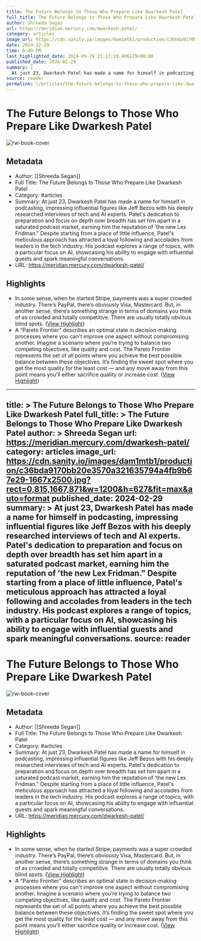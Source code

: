 ```yaml
---
title: The Future Belongs to Those Who Prepare Like Dwarkesh Patel
full_title: The Future Belongs to Those Who Prepare Like Dwarkesh Patel
author: Shreeda Segan
url: https://meridian.mercury.com/dwarkesh-patel/
category: articles
image_url: https://cdn.sanity.io/images/dam1mtb1/production/c36bda9170bb20e3570a321635794a4fb9b67e29-1667x2500.jpg?rect=0,815,1667,871&w=1200&h=627&fit=max&auto=format
date: 2024-12-29
time: 6:40 PM
last_highlighted_date: 2024-05-29 21:17:19.406129+00:00
published_date: 2024-02-29
summary: |
  At just 23, Dwarkesh Patel has made a name for himself in podcasting, impressing influential figures like Jeff Bezos with his deeply researched interviews of tech and AI experts. Patel's dedication to preparation and focus on depth over breadth has set him apart in a saturated podcast market, earning him the reputation of 'the new Lex Fridman." Despite starting from a place of little influence, Patel's meticulous approach has attracted a loyal following and accolades from leaders in the tech industry. His podcast explores a range of topics, with a particular focus on AI, showcasing his ability to engage with influential guests and spark meaningful conversations.
source: reader
permalink: l/articles/the-future-belongs-to-those-who-prepare-like-dwarkesh-patel
---
```

# The Future Belongs to Those Who Prepare Like Dwarkesh Patel

![rw-book-cover](https://cdn.sanity.io/images/dam1mtb1/production/c36bda9170bb20e3570a321635794a4fb9b67e29-1667x2500.jpg?rect=0,815,1667,871&w=1200&h=627&fit=max&auto=format)

## Metadata
- Author: [[Shreeda Segan]]
- Full Title: The Future Belongs to Those Who Prepare Like Dwarkesh Patel
- Category: #articles
- Summary: At just 23, Dwarkesh Patel has made a name for himself in podcasting, impressing influential figures like Jeff Bezos with his deeply researched interviews of tech and AI experts. Patel's dedication to preparation and focus on depth over breadth has set him apart in a saturated podcast market, earning him the reputation of 'the new Lex Fridman." Despite starting from a place of little influence, Patel's meticulous approach has attracted a loyal following and accolades from leaders in the tech industry. His podcast explores a range of topics, with a particular focus on AI, showcasing his ability to engage with influential guests and spark meaningful conversations.
- URL: https://meridian.mercury.com/dwarkesh-patel/

## Highlights
- In some sense, when he started Stripe, payments was a super crowded industry. There’s PayPal, there’s obviously Visa, Mastercard. But, in another sense, there’s something strange in terms of domains you think of as crowded and totally competitive. There are usually totally obvious blind spots. ([View Highlight](https://read.readwise.io/read/01hz269mktqp1axwyrgmb023jc))
- A “Pareto Frontier” describes an optimal state in decision-making processes where you can't improve one aspect without compromising another. Imagine a scenario where you’re trying to balance two competing objectives, like quality and cost. The Pareto Frontier represents the set of all points where you achieve the best possible balance between these objectives. It’s finding the sweet spot where you get the most quality for the least cost — and any move away from this point means you'll either sacrifice quality or increase cost. ([View Highlight](https://read.readwise.io/read/01hz26bd2c8by3wtb31h03m1j1))


---
title: >
  The Future Belongs to Those Who Prepare Like Dwarkesh Patel
full_title: >
  The Future Belongs to Those Who Prepare Like Dwarkesh Patel
author: >
  Shreeda Segan
url: https://meridian.mercury.com/dwarkesh-patel/
category: articles
image_url: https://cdn.sanity.io/images/dam1mtb1/production/c36bda9170bb20e3570a321635794a4fb9b67e29-1667x2500.jpg?rect=0,815,1667,871&w=1200&h=627&fit=max&auto=format
published_date: 2024-02-29
summary: >
  At just 23, Dwarkesh Patel has made a name for himself in podcasting, impressing influential figures like Jeff Bezos with his deeply researched interviews of tech and AI experts. Patel's dedication to preparation and focus on depth over breadth has set him apart in a saturated podcast market, earning him the reputation of 'the new Lex Fridman." Despite starting from a place of little influence, Patel's meticulous approach has attracted a loyal following and accolades from leaders in the tech industry. His podcast explores a range of topics, with a particular focus on AI, showcasing his ability to engage with influential guests and spark meaningful conversations.
source: reader
---
# The Future Belongs to Those Who Prepare Like Dwarkesh Patel

![rw-book-cover](https://cdn.sanity.io/images/dam1mtb1/production/c36bda9170bb20e3570a321635794a4fb9b67e29-1667x2500.jpg?rect=0,815,1667,871&w=1200&h=627&fit=max&auto=format)

## Metadata
- Author: [[Shreeda Segan]]
- Full Title: The Future Belongs to Those Who Prepare Like Dwarkesh Patel
- Category: #articles
- Summary: At just 23, Dwarkesh Patel has made a name for himself in podcasting, impressing influential figures like Jeff Bezos with his deeply researched interviews of tech and AI experts. Patel's dedication to preparation and focus on depth over breadth has set him apart in a saturated podcast market, earning him the reputation of 'the new Lex Fridman." Despite starting from a place of little influence, Patel's meticulous approach has attracted a loyal following and accolades from leaders in the tech industry. His podcast explores a range of topics, with a particular focus on AI, showcasing his ability to engage with influential guests and spark meaningful conversations.
- URL: https://meridian.mercury.com/dwarkesh-patel/

## Highlights
- In some sense, when he started Stripe, payments was a super crowded industry. There’s PayPal, there’s obviously Visa, Mastercard. But, in another sense, there’s something strange in terms of domains you think of as crowded and totally competitive. There are usually totally obvious blind spots. ([View Highlight](https://read.readwise.io/read/01hz269mktqp1axwyrgmb023jc))
- A “Pareto Frontier” describes an optimal state in decision-making processes where you can't improve one aspect without compromising another. Imagine a scenario where you’re trying to balance two competing objectives, like quality and cost. The Pareto Frontier represents the set of all points where you achieve the best possible balance between these objectives. It’s finding the sweet spot where you get the most quality for the least cost — and any move away from this point means you'll either sacrifice quality or increase cost. ([View Highlight](https://read.readwise.io/read/01hz26bd2c8by3wtb31h03m1j1))


